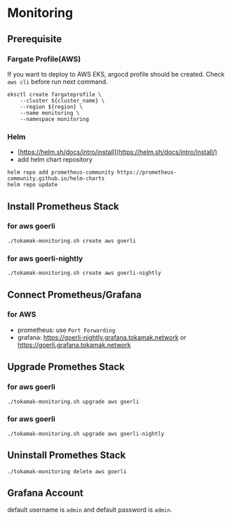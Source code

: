 # Monitoring

## Prerequisite

### Fargate Profile(AWS)

If you want to deploy to AWS EKS, argocd profile should be created.
Check `aws cli` before run next command.

```
eksctl create fargateprofile \
    --cluster ${cluster_name} \
    --region ${region} \
    --name monitoring \
    --namespace monitoring
```

### Helm

* [https://helm.sh/docs/intro/install](https://helm.sh/docs/intro/install/)
* add helm chart repository

```
helm repo add prometheus-community https://prometheus-community.github.io/helm-charts
helm repo update
```

## Install Prometheus Stack

### for aws goerli

```
./tokamak-monitoring.sh create aws goerli
```

### for aws goerli-nightly

```
./tokamak-monitoring.sh create aws goerli-nightly
```

## Connect Prometheus/Grafana

### for AWS

- prometheus: use `Port Forwarding`
- grafana: https://goerli-nightly.grafana.tokamak.network or https://goerli.grafana.tokamak.network

## Upgrade Promethes Stack

### for aws goerli

```
./tokamak-monitoring.sh upgrade aws goerli
```

### for aws goerli

```
./tokamak-monitoring.sh upgrade aws goerli-nightly
```

## Uninstall Promethes Stack

```
./tokamak-monitoring delete aws goerli
```

## Grafana Account

default username is `admin` and default password is `admin`.

